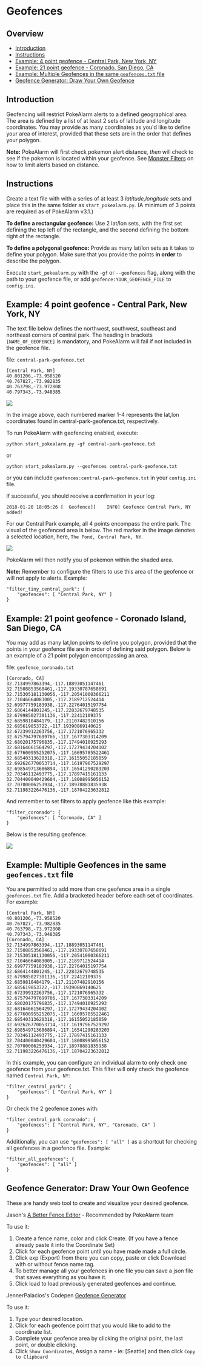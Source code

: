 # Geofences

## Overview

* [Introduction](#introduction)
* [Instructions](#instructions)
* [Example: 4 point geofence - Central Park, New York, NY](#example-4-point-geofence---central-park-new-york-ny)
* [Example: 21 point geofence - Coronado, San Diego, CA](#example-21-point-geofence---corando-island-san-diego-ca)
* [Example: Multiple Geofences in the same `geofences.txt` file](#example-multiple-geofences-in-the-same-geofencestxt-file)
* [Geofence Generator: Draw Your Own Geofence](#geofence-generator-draw-your-own-geofence)

## Introduction

Geofencing will restrict PokeAlarm alerts to a defined geographical area.
The area is defined by a list of at least 2 sets of latitude and longitude
coordinates. You may provide as many coordinates as you'd like to define
your area of interest, provided that these sets are in the order that
defines your polygon.

**Note:** PokeAlarm will first check pokemon alert distance, *then* will
check to see if the pokemon is located within your geofence.
See [Monster Filters](filters/monster-filters.html) on how to limit alerts
based on distance.

## Instructions

Create a text file with with a series of at least 3 *latitude,longitude*
sets and place this in the same folder as `start_pokealarm.py`.
(A minimum of 3 points are required as of PokeAlarm v3.1.)

**To define a rectangular geofence:**  Use 2 lat/lon sets, with the first
set defining the top left of the rectangle, and the second defining the
bottom right of the rectangle.

**To define a polygonal geofence:** Provide as many lat/lon sets as it
takes to define your polygon. Make sure that you provide the points
**in order** to describe the polygon.

Execute `start_pokealarm.py` with the `-gf` or `--geofences` flag,
along with the path to your geofence file, or add
`geofence:YOUR_GEOFENCE_FILE` to `config.ini`.

## Example: 4 point geofence - Central Park, New York, NY

The text file below defines the northwest, southwest, southeast and
northeast corners of central park. The heading in brackets
`[NAME_OF_GEOFENCE]` is mandatory, and PokeAlarm will fail if not
included in the geofence file.

file: `central-park-geofence.txt`
```
[Central Park, NY]
40.801206,-73.958520
40.767827,-73.982835
40.763798,-73.972808
40.797343,-73.948385
```

![](images/geofence_central_park_640x640.png)

In the image above, each numbered marker 1-4 represents the lat,lon
coordinates found in central-park-geofence.txt, respectively.

To run PokeAlarm with geofencing enabled, execute:

`python start_pokealarm.py -gf central-park-geofence.txt`

or

`python start_pokealarm.py --geofences central-park-geofence.txt`

or you can include `geofences:central-park-geofence.txt` in your
`config.ini` file.

If successful, you should receive a confirmation in your log:

```
2018-01-20 18:05:26 [  Geofence][    INFO] Geofence Central Park, NY added!
```

For our Central Park example, all 4 points encompass the entire park.
The visual of the geofenced area is below.
The red marker in the image denotes a selected location, here,
`The Pond, Central Park, NY`.

![](images/geofence_central_park_bounded.png)

PokeAlarm will then notify you of pokemon within the shaded area.

**Note:** Remember to configure the filters to use this area of ​​the geofence
or will not apply to alerts. Example:

```
"filter_tiny_central_park": {
    "geofences": [ "Central Park, NY" ]
}
```

## Example: 21 point geofence - Coronado Island, San Diego, CA

You may add as many lat,lon points to define you polygon, provided that the
points in your geofence file are in order of defining said polygon. Below is
an example of a 21 point polygon encompassing an area.

file: `geofence_coronado.txt`
```
[Coronado, CA]
32.7134997863394,-117.18893051147461
32.71508853568461,-117.19330787658691
32.715305181130056,-117.20541000366211
32.71046664083005,-117.2189712524414
32.69977759183938,-117.22764015197754
32.6864144801245,-117.22832679748535
32.679985027301136,-117.22412109375
32.6859810484179,-117.21107482910156
32.685619853722,-117.19390869140625
32.67239912263756,-117.1721076965332
32.675794797699766,-117.1677303314209
32.68020175796835,-117.17494010925293
32.68164661564297,-117.17279434204102
32.677600955252075,-117.16695785522461
32.68540313620318,-117.16155052185059
32.692626770053714,-117.16197967529297
32.698549713686894,-117.16541290283203
32.70346112493775,-117.17897415161133
32.704400040429604,-117.18008995056152
32.70700006253934,-117.18978881835938
32.711983226476136,-117.18704223632812
```

And remember to set filters to apply geofence like this example:

```
"filter_coronado": {
    "geofences": [ "Coronado, CA" ]
}
```

Below is the resulting geofence:

![](images/geofence_coronado.png)

## Example: Multiple Geofences in the same `geofences.txt` file

You are permitted to add more than one geofence area in a single
`geofences.txt` file. Add a bracketed header before each set of
coordinates. For example:

```
[Central Park, NY]
40.801206,-73.958520
40.767827,-73.982835
40.763798,-73.972808
40.797343,-73.948385
[Coronado, CA]
32.7134997863394,-117.18893051147461
32.71508853568461,-117.19330787658691
32.715305181130056,-117.20541000366211
32.71046664083005,-117.2189712524414
32.69977759183938,-117.22764015197754
32.6864144801245,-117.22832679748535
32.679985027301136,-117.22412109375
32.6859810484179,-117.21107482910156
32.685619853722,-117.19390869140625
32.67239912263756,-117.1721076965332
32.675794797699766,-117.1677303314209
32.68020175796835,-117.17494010925293
32.68164661564297,-117.17279434204102
32.677600955252075,-117.16695785522461
32.68540313620318,-117.16155052185059
32.692626770053714,-117.16197967529297
32.698549713686894,-117.16541290283203
32.70346112493775,-117.17897415161133
32.704400040429604,-117.18008995056152
32.70700006253934,-117.18978881835938
32.711983226476136,-117.18704223632812
```

In this example, you can configure an individual alarm to only check one
geofence from your geofence.txt. This filter will only check the geofence
named `Central Park, NY`:

```
"filter_central_park": {
    "geofences": [ "Central Park, NY" ]
}
```

Or check the 2 geofence zones with:

```
"filter_central_park_coronado": {
    "geofences": [ "Central Park, NY", "Coronado, CA" ]
}
```

Additionally, you can use `"geofences": [ "all" ]` as a shortcut for checking
all geofences in a geofence file. Example:

```
"filter_all_geofences": {
    "geofences": [ "all" ]
}
```

## Geofence Generator: Draw Your Own Geofence

These are handy web tool to create and visualize your desired geofence.

Jason's [A Better Fence Editor](http://geo.jasparke.net/) - Recommended by PokeAlarm team

To use it:
1. Create a fence name, color and click Create. (If you have a fence already
paste it into the Coordinate Set)
2. Click for each geofence point until you have made made a full circle.
3. Click exp (Export) from there you can copy, paste or click Download with
or without fence name tag.
4. To better manage all your geofences in one file you can save a json file
that saves everything as you have it.
5. Click load to load previously generated geofences and continue.

JennerPalacios's Codepen [Geofence Generator](https://codepen.io/jennerpalacios/full/mWWVeJ)

To use it:
1. Type your desired location.
2. Click for each geofence point that you would like to add to the
coordinate list.
3. Complete your geofence area by clicking the original point, the last
point, or double clicking.
4. Click `Show Coordinates`, Assign a name - ie: [Seattle] and then
click `Copy to Clipboard`
